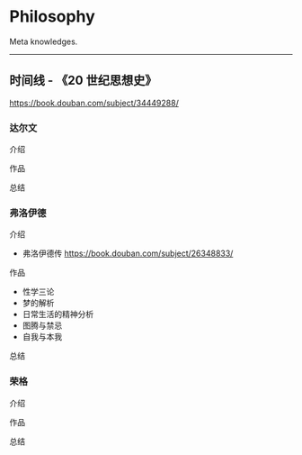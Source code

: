 # Philosophy

Meta knowledges.

---

## 时间线 - 《20 世纪思想史》

https://book.douban.com/subject/34449288/

### 达尔文

介绍

作品

总结

### 弗洛伊德

介绍

- 弗洛伊德传 https://book.douban.com/subject/26348833/

作品

- 性学三论
- 梦的解析
- 日常生活的精神分析
- 图腾与禁忌
- 自我与本我

总结

### 荣格

介绍

作品

总结
